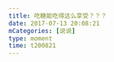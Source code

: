 ```yaml
---
title: 吃糖能吃得这么享受？？？
date: 2017-07-13 20:08:21
mCategories: [说说]
type: moment
time: t200821
---
```


<div id="pics-20170713200821"></div>

<script src="/lib/moment/pics.js"></script>
<script>
var data = [
    {"link": "2017-07-13_000000.jpeg", "type": "shuoshuo"},
    {"link": "2017-07-13_000001.jpeg", "type": "shuoshuo"},
    {"link": "2017-07-13_000002.jpeg", "type": "shuoshuo"}
];
picsRender(data, "pics-20170713200821");
</script>
